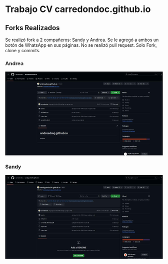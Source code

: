 # Trabajo CV carredondoc.github.io

## Forks Realizados

Se realizó fork a 2 compañeros: Sandy y Andrea.
Se le agregó a ambos un botón de WhatsApp en sus páginas.
No se realizó pull request. Solo Fork, clone y commits.


### Andrea


   ![PR 1](assets/screenshots/sc01.jpg)

### Sandy

   ![PR 2](assets/screenshots/sc02.jpg)

 
